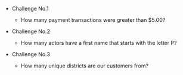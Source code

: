 - Challenge No.1
    - How many payment transactions were greater than $5.00?

- Challenge No.2
    - How many actors have a first name that starts with the letter P?

- Challenge No.3
    - How many unique districts are our customers from?